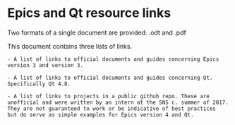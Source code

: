 # Epics and Qt resource links

Two formats of a single document are provided: .odt and .pdf

This document contains three lists of links.

	- A list of links to official documents and guides concerning Epics
	version 3 and version 3.

	- A list of links to official documents and guides concerning Qt. 
	Specifically Qt 4.8.

	- A list of links to projects in a public github repo. These are 
	unofficial and were written by an intern at the SNS c. summer of 2017.
	They are not guaranteed to work or be indicative of best practices
	but do serve as simple examples for Epics version 4 and Qt.
